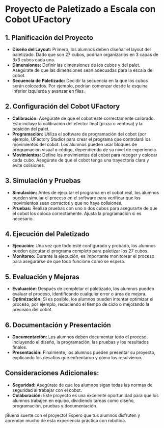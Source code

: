# Proyecto de Paletizado a Escala con Cobot UFactory

## 1. **Planificación del Proyecto**
   - **Diseño del Layout:** Primero, los alumnos deben diseñar el layout del paletizado. Dado que son 27 cubos, podrían organizarlos en 3 capas de 3x3 cubos cada una.
   - **Dimensiones:** Definir las dimensiones de los cubos y del palet. Asegúrate de que las dimensiones sean adecuadas para la escala del cobot.
   - **Secuencia de Paletizado:** Decidir la secuencia en la que los cubos serán colocados. Por ejemplo, podrían comenzar desde la esquina inferior izquierda y avanzar en filas.

## 2. **Configuración del Cobot UFactory**
   - **Calibración:** Asegúrate de que el cobot esté correctamente calibrado. Esto incluye la calibración del efector final (pinza o ventosa) y la posición del palet.
   - **Programación:** Utiliza el software de programación del cobot (por ejemplo, UFactory Studio) para crear el programa que controlará los movimientos del cobot. Los alumnos pueden usar bloques de programación visual o código, dependiendo de su nivel de experiencia.
   - **Movimientos:** Define los movimientos del cobot para recoger y colocar cada cubo. Asegúrate de que el cobot tenga una trayectoria clara y evite colisiones.

## 3. **Simulación y Pruebas**
   - **Simulación:** Antes de ejecutar el programa en el cobot real, los alumnos pueden simular el proceso en el software para verificar que los movimientos sean correctos y que no haya colisiones.
   - **Pruebas:** Realiza pruebas con uno o dos cubos para asegurarte de que el cobot los coloca correctamente. Ajusta la programación si es necesario.

## 4. **Ejecución del Paletizado**
   - **Ejecución:** Una vez que todo esté configurado y probado, los alumnos pueden ejecutar el programa completo para paletizar los 27 cubos.
   - **Monitoreo:** Durante la ejecución, es importante monitorear el proceso para asegurarse de que todo funcione como se espera.

## 5. **Evaluación y Mejoras**
   - **Evaluación:** Después de completar el paletizado, los alumnos pueden evaluar el proceso, identificando cualquier error o área de mejora.
   - **Optimización:** Si es posible, los alumnos pueden intentar optimizar el proceso, por ejemplo, reduciendo el tiempo de ciclo o mejorando la precisión del cobot.

## 6. **Documentación y Presentación**
   - **Documentación:** Los alumnos deben documentar todo el proceso, incluyendo el diseño, la programación, las pruebas y los resultados finales.
   - **Presentación:** Finalmente, los alumnos pueden presentar su proyecto, explicando los desafíos que enfrentaron y cómo los resolvieron.

## Consideraciones Adicionales:
- **Seguridad:** Asegúrate de que los alumnos sigan todas las normas de seguridad al trabajar con el cobot.
- **Colaboración:** Este proyecto es una excelente oportunidad para que los alumnos trabajen en equipo, dividiendo tareas como diseño, programación, pruebas y documentación.

¡Buena suerte con el proyecto! Espero que tus alumnos disfruten y aprendan mucho de esta experiencia práctica con robótica.

